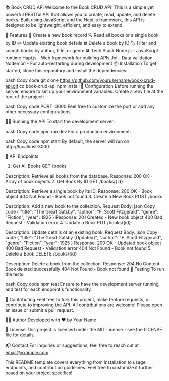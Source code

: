 📚 Book CRUD API
Welcome to the Book CRUD API! This is a simple yet powerful RESTful API that allows you to create, read, update, and delete books. Built using JavaScript and the Hapi.js framework, this API is designed to be lightweight, efficient, and easy to extend.

🚀 Features
📖 Create a new book record
🔍 Read all books or a single book by ID
✏️ Update existing book details
🗑️ Delete a book by ID
🏷️ Filter and search books by author, title, or genre
🛠️ Tech Stack
Node.js - JavaScript runtime
Hapi.js - Web framework for building APIs
Joi - Data validation
Nodemon - For auto-restarting during development
📦 Installation
To get started, clone this repository and install the dependencies:

bash
Copy code
git clone https://github.com/yourusername/book-crud-api.git
cd book-crud-api
npm install
🔧 Configuration
Before running the server, ensure to set up your environment variables. Create a .env file at the root of the project:

bash
Copy code
PORT=3000
Feel free to customize the port or add any other necessary configurations.

🏃‍♂️ Running the API
To start the development server:

bash
Copy code
npm run dev
For a production environment:

bash
Copy code
npm start
By default, the server will run on http://localhost:3000.

📄 API Endpoints
1. Get All Books
GET /books

Description: Retrieve all books from the database.
Response:
200 OK - Array of book objects
2. Get Book By ID
GET /books/{id}

Description: Retrieve a single book by its ID.
Response:
200 OK - Book object
404 Not Found - Book not found
3. Create a New Book
POST /books

Description: Add a new book to the collection.
Request Body:
json
Copy code
{
  "title": "The Great Gatsby",
  "author": "F. Scott Fitzgerald",
  "genre": "Fiction",
  "year": 1925
}
Response:
201 Created - New book object
400 Bad Request - Validation error
4. Update a Book
PUT /books/{id}

Description: Update details of an existing book.
Request Body:
json
Copy code
{
  "title": "The Great Gatsby (Updated)",
  "author": "F. Scott Fitzgerald",
  "genre": "Fiction",
  "year": 1925
}
Response:
200 OK - Updated book object
400 Bad Request - Validation error
404 Not Found - Book not found
5. Delete a Book
DELETE /books/{id}

Description: Delete a book from the collection.
Response:
204 No Content - Book deleted successfully
404 Not Found - Book not found
🧪 Testing
To run the tests:

bash
Copy code
npm test
Ensure to have the development server running and test for each endpoint's functionality.

📝 Contributing
Feel free to fork this project, make feature requests, or contribute to improving the API. All contributions are welcome! Please open an issue or submit a pull request.

🧑‍💻 Author
Developed with ❤️ by Your Name

📄 License
This project is licensed under the MIT License - see the LICENSE file for details.

📬 Contact
For inquiries or suggestions, feel free to reach out at email@example.com.

This README template covers everything from installation to usage, endpoints, and contribution guidelines. Feel free to customize it further based on your project specifics!
